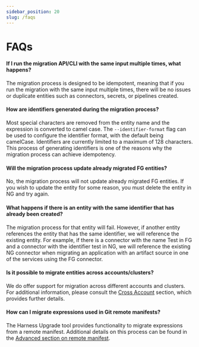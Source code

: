 ```yaml
---
sidebar_position: 20
slug: /faqs
---
```


# FAQs

#### If I run the migration API/CLI with the same input multiple times, what happens?

The migration process is designed to be idempotent, meaning that if you run the migration with the same input multiple times, there will be no issues or duplicate entities such as connectors, secrets, or pipelines created.

#### How are identifiers generated during the migration process?

Most special characters are removed from the entity name and the expression is converted to camel case. The `--identifier-format` flag can be used to configure the identifier format, with the default being camelCase. Identifiers are currently limited to a maximum of 128 characters. This process of generating identifiers is one of the reasons why the migration process can achieve idempotency.

#### Will the migration process update already migrated FG entities?

No, the migration process will not update already migrated FG entities. If you wish to update the entity for some reason, you must delete the entity in NG and try again.

#### What happens if there is an entity with the same identifier that has already been created?

The migration process for that entity will fail. However, if another entity references the entity that has the same identifier, we will reference the existing entity. For example, if there is a connector with the name Test in FG and a connector with the identifier test in NG, we will reference the existing NG connector when migrating an application with an artifact source in one of the services using the FG connector.

#### Is it possible to migrate entities across accounts/clusters?

We do offer support for migration across different accounts and clusters. For additional information, please consult the [Cross Account](advanced/cross-account) section, which provides further details.

#### How can I migrate expressions used in Git remote manifests?

The Harness Upgrade tool provides functionality to migrate expressions from a remote manifest. Additional details on this process can be found in the [Advanced section on remote manifest](advanced/remote-manifest).

